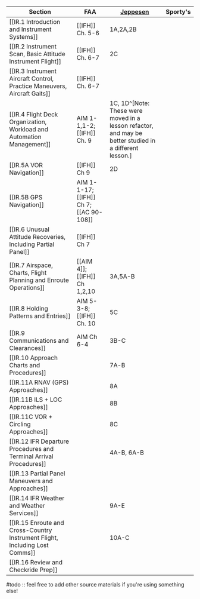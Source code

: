 | Section                                                                     | FAA                                     | [Jeppesen](https://shop.jeppesen.com/All-Products/Training/Training-Type/E-Books/Instrument-Commercial-E-book/p/10277281) | Sporty's |
| --------------------------------------------------------------------------- | --------------------------------------- | ------------------------------------------------------------------------------------------------------------------------- | -------- |
| [[IR.1 Introduction and Instrument Systems]]                                | [[IFH]] Ch. 5-6                         | 1A,2A,2B                                                                                                                  |          |
| [[IR.2 Instrument Scan, Basic Attitude Instrument Flight]]                  | [[IFH]] Ch. 6-7                         | 2C                                                                                                                        |          |
| [[IR.3 Instrument Aircraft Control, Practice Maneuvers, Aircraft Gaits]]    | [[IFH]] Ch. 6-7                         |                                                                                                                           |          |
| [[IR.4 Flight Deck Organization, Workload and Automation Management]]       | AIM 1-1,1-2; [[IFH]] Ch. 9              | 1C, 1D^[Note: These were moved in a lesson refactor, and may be better studied in a different lesson.]                    |          |
| [[IR.5A VOR Navigation]]                                                    | [[IFH]] Ch 9                            | 2D                                                                                                                        |          |
| [[IR.5B GPS Navigation]]                                                    | AIM 1-1-17; [[IFH]] Ch 7; [[AC 90-108]] |                                                                                                                           |          |
| [[IR.6 Unusual Attitude Recoveries, Including Partial Panel]]               | [[IFH]] Ch 7                            |                                                                                                                           |          |
| [[IR.7 Airspace, Charts, Flight Planning and Enroute Operations]]           | [[AIM 4]]; [[IFH]] Ch 1,2,10            | 3A,5A-B                                                                                                                   |          |
| [[IR.8 Holding Patterns and Entries]]                                       | AIM 5-3-8; [[IFH]] Ch. 10               | 5C                                                                                                                        |          |
| [[IR.9 Communications and Clearances]]                                      | AIM Ch 6-4                              | 3B-C                                                                                                                      |          |
| [[IR.10 Approach Charts and Procedures]]                                    |                                         | 7A-B                                                                                                                      |          |
| [[IR.11A RNAV (GPS) Approaches]]                                            |                                         | 8A                                                                                                                        |          |
| [[IR.11B ILS + LOC Approaches]]                                             |                                         | 8B                                                                                                                        |          |
| [[IR.11C VOR + Circling Approaches]]                                        |                                         | 8C                                                                                                                        |          |
| [[IR.12 IFR Departure Procedures and Terminal Arrival Procedures]]          |                                         | 4A-B, 6A-B                                                                                                                |          |
| [[IR.13 Partial Panel Maneuvers and Approaches]]                            |                                         |                                                                                                                           |          |
| [[IR.14 IFR Weather and Weather Services]]                                  |                                         | 9A-E                                                                                                                      |          |
| [[IR.15 Enroute and Cross-Country Instrument Flight, Including Lost Comms]] |                                         | 10A-C                                                                                                                     |          |
| [[IR.16 Review and Checkride Prep]]                                         |                                         |                                                                                                                           |          |

#todo :: feel free to add other source materials if you're using something else!